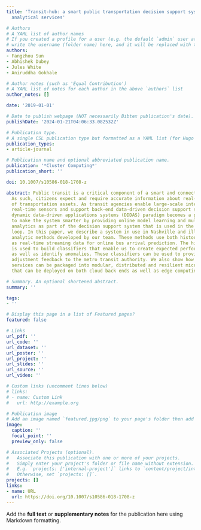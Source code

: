 ```yaml
---
title: 'Transit-hub: a smart public transportation decision support system with multi-timescale
  analytical services'

# Authors
# A YAML list of author names
# If you created a profile for a user (e.g. the default `admin` user at `content/authors/admin/`), 
# write the username (folder name) here, and it will be replaced with their full name and linked to their profile.
authors:
- Fangzhou Sun
- Abhishek Dubey
- Jules White
- Aniruddha Gokhale

# Author notes (such as 'Equal Contribution')
# A YAML list of notes for each author in the above `authors` list
author_notes: []

date: '2019-01-01'

# Date to publish webpage (NOT necessarily Bibtex publication's date).
publishDate: '2024-01-21T04:06:33.082532Z'

# Publication type.
# A single CSL publication type but formatted as a YAML list (for Hugo requirements).
publication_types:
- article-journal

# Publication name and optional abbreviated publication name.
publication: '*Cluster Computing*'
publication_short: ''

doi: 10.1007/s10586-018-1708-z

abstract: Public transit is a critical component of a smart and connected community.
  As such, citizens expect and require accurate information about real-time arrival/departures
  of transportation assets. As transit agencies enable large-scale integration of
  real-time sensors and support back-end data-driven decision support systems, the
  dynamic data-driven applications systems (DDDAS) paradigm becomes a promising approach
  to make the system smarter by providing online model learning and multi-time scale
  analytics as part of the decision support system that is used in the DDDAS feedback
  loop. In this paper, we describe a system in use in Nashville and illustrate the
  analytic methods developed by our team. These methods use both historical as well
  as real-time streaming data for online bus arrival prediction. The historical data
  is used to build classifiers that enable us to create expected performance models
  as well as identify anomalies. These classifiers can be used to provide schedule
  adjustment feedback to the metro transit authority. We also show how these analytics
  services can be packaged into modular, distributed and resilient micro-services
  that can be deployed on both cloud back ends as well as edge computing resources.

# Summary. An optional shortened abstract.
summary: ''

tags:
- ''

# Display this page in a list of Featured pages?
featured: false

# Links
url_pdf: ''
url_code: ''
url_dataset: ''
url_poster: ''
url_project: ''
url_slides: ''
url_source: ''
url_video: ''

# Custom links (uncomment lines below)
# links:
# - name: Custom Link
#   url: http://example.org

# Publication image
# Add an image named `featured.jpg/png` to your page's folder then add a caption below.
image:
  caption: ''
  focal_point: ''
  preview_only: false

# Associated Projects (optional).
#   Associate this publication with one or more of your projects.
#   Simply enter your project's folder or file name without extension.
#   E.g. `projects: ['internal-project']` links to `content/project/internal-project/index.md`.
#   Otherwise, set `projects: []`.
projects: []
links:
- name: URL
  url: https://doi.org/10.1007/s10586-018-1708-z
---
```


Add the **full text** or **supplementary notes** for the publication here using Markdown formatting.
